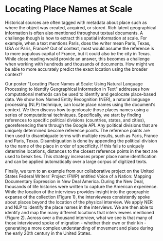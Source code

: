 # Locating Place Names at Scale

Historical sources are often tagged with metadata about
place such as where the object was created, acquired,
or stored. Rich latent geographical information is often
also mentioned throughout textual documents. A challenge
though is how to extract this spatial information
at scale. For example, when a text mentions Paris, does
the writer mean Paris, Texas, USA or Paris, France? Out
of context, most would assume the reference is to more
populous capital of France, but it could also be the city in
Texas. While close reading would provide an answer, this
becomes a challenge when working with hundreds and
thousands of documents. How might we be able to more
accurately predict the exact location using the broader
context?

Our poster "Locating Place Names at Scale: Using
Natural Language Processing to Identify Geographical
Information in Text" addresses how computational methods
can be used to identify and geolocate place-based
data. We show how Named Entity Recognition (NER), a
natural language processing (NLP) technique, can locate
place names using the document‘s context. We then discuss
how to geolocate those places names using a series
of computational techniques. Specifically, we start by finding
references to specific political divisions (countries,
states, and cities), georeferencing them through the Google
API. Any political divisions that are uniquely determined
become reference points. The reference points are
then used to disambiguate terms with multiple results,
such as Paris, France and Paris, Texas. Disambiguation is
done by appending the political division to the name of the
place in order of specificity. If this fails to uniquely determine
locations, distances to the closest reference points
in the text are used to break ties. This strategy increases
proper place name identification and can be applied automatically
over a large corpus of digitized texts.

Finally, we turn to an example from our collaborative
project on the United States Federal Writers‘ Project
(FWP) entitled Voice of a Nation: Mapping Documentary
Expression in New Deal America. During the New Deal,
thousands of life histories were written to capture the
American experience. While the location of the interviews
provides insight into the geographic expanse of the collection
(Figure 1), the interviewees consistently spoke
about places beyond the location of the physical interview.
We apply NER and NLP to identify the place names
in the interviews. We are then able to identify and map the
many different locations that interviewees mentioned (Figure
2). Across over a thousand interview, what we see is
that many of those interviewed spoke of migration - whether
their own or their kin - generating a more complex
understanding of movement and place during the early
20th century in the United States.

